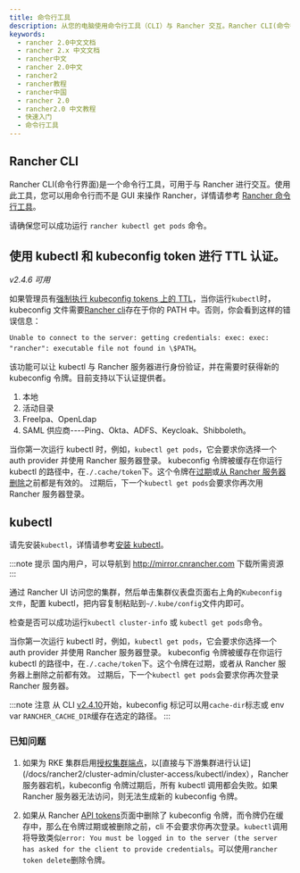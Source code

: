 ```yaml
---
title: 命令行工具
description: 从您的电脑使用命令行工具（CLI）与 Rancher 交互。Rancher CLI(命令行界面)是一个命令行工具，可用于与 Rancher 进行交互。使用此工具，您可以用命令行而不是 GUI 来操作 Rancher，详情请参考Rancher 命令行工具。
keywords:
  - rancher 2.0中文文档
  - rancher 2.x 中文文档
  - rancher中文
  - rancher 2.0中文
  - rancher2
  - rancher教程
  - rancher中国
  - rancher 2.0
  - rancher2.0 中文教程
  - 快速入门
  - 命令行工具
---
```


## Rancher CLI

Rancher CLI(命令行界面)是一个命令行工具，可用于与 Rancher 进行交互。使用此工具，您可以用命令行而不是 GUI 来操作 Rancher，详情请参考 [Rancher 命令行工具](/docs/rancher2/cli/_index)。

请确保您可以成功运行 `rancher kubectl get pods` 命令。

## 使用 kubectl 和 kubeconfig token 进行 TTL 认证。

_v2.4.6 可用_

如果管理员有[强制执行 kubeconfig tokens 上的 TTL](/docs/rancher2/api/api-tokens/_index)，当你运行`kubectl`时，kubeconfig 文件需要[Rancher cli](/docs/rancher2/cli/_index)存在于你的 PATH 中。否则，你会看到这样的错误信息：

`Unable to connect to the server: getting credentials: exec: exec: "rancher": executable file not found in \$PATH`。

该功能可以让 kubectl 与 Rancher 服务器进行身份验证，并在需要时获得新的 kubeconfig 令牌。目前支持以下认证提供者。

1. 本地
2. 活动目录
3. FreeIpa、OpenLdap
4. SAML 供应商----Ping、Okta、ADFS、Keycloak、Shibboleth。

当你第一次运行 kubectl 时，例如，`kubectl get pods`，它会要求你选择一个 auth provider 并使用 Rancher 服务器登录。
kubeconfig 令牌被缓存在你运行 kubectl 的路径中，在`./.cache/token`下。这个令牌在[过期](/docs/rancher2/api/api-tokens/_index)或[从 Rancher 服务器删除](/docs/rancher2/api/api-tokens/_index)之前都是有效的。
过期后，下一个`kubectl get pods`会要求你再次用 Rancher 服务器登录。

## kubectl

请先安装`kubectl`，详情请参考[安装 kubectl](https://kubernetes.io/docs/tasks/tools/install-kubectl)。

:::note 提示
国内用户，可以导航到 http://mirror.cnrancher.com 下载所需资源
:::

通过 Rancher UI 访问您的集群，然后单击集群仪表盘页面右上角的`Kubeconfig 文件`，配置 kubectl，把内容复制粘贴到`~/.kube/config`文件内即可。

检查是否可以成功运行`kubectl cluster-info` 或 `kubectl get pods`命令。

当你第一次运行 kubectl 时，例如，`kubectl get pods`，它会要求你选择一个 auth provider 并使用 Rancher 服务器登录。
kubeconfig 令牌被缓存在你运行 kubectl 的路径中，在`./.cache/token`下。这个令牌在过期，或者从 Rancher 服务器上删除之前都有效。
过期后，下一个`kubectl get pods`会要求你再次登录 Rancher 服务器。

:::note 注意
从 CLI [v2.4.10](https://github.com/rancher/cli/releases/tag/v2.4.10)开始，kubeconfig 标记可以用`cache-dir`标志或 env var `RANCHER_CACHE_DIR`缓存在选定的路径。
:::

### 已知问题

1. 如果为 RKE 集群启用[授权集群端点](/docs/rancher2/overview/architecture/_index)，以[直接与下游集群进行认证](/docs/rancher2/cluster-admin/cluster-access/kubectl/index），Rancher 服务器宕机，kubeconfig 令牌过期后，所有 kubectl 调用都会失败。如果 Rancher 服务器无法访问，则无法生成新的 kubeconfig 令牌。

2. 如果从 Rancher [API tokens](/docs/rancher2/api/api-tokens/_index)页面中删除了 kubeconfig 令牌，而令牌仍在缓存中，那么在令牌过期或被删除之前，cli 不会要求你再次登录。`kubectl`调用将导致类似`error: You must be logged in to the server (the server has asked for the client to provide credentials`。可以使用`rancher token delete`删除令牌。

